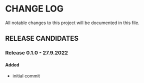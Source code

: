 # CHANGE LOG

All notable changes to this project will be documented in this file.

## RELEASE CANDIDATES

### Release 0.1.0 - 27.9.2022

#### Added

- initial commit
